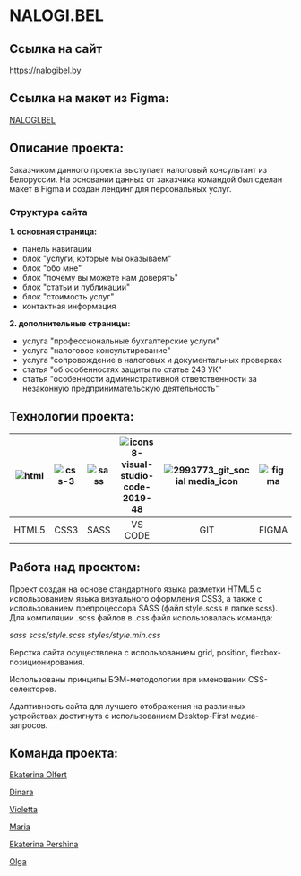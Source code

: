 # NALOGI.BEL

## Ссылка на сайт
https://nalogibel.by

## Ссылка на макет из Figma:
[NALOGI.BEL](https://www.figma.com/file/2b6GRTG5pv3smksv2xq5SY/Project-2?node-id=97-10&t=Q49uVXqhwhgGJdh5-0)


## Описание проекта:
Заказчиком данного проекта выступает налоговый консультант из Белоруссии. 
На основании данных от заказчика командой был сделан макет в Figma и создан лендинг для персональных услуг.

### Структура сайта

**1. основная страница:**
- панель навигации
- блок "услуги, которые мы оказываем"
- блок "обо мне"
- блок "почему вы можете нам доверять"
- блок "статьи и публикации"
- блок "стоимость услуг"
- контактная информация

**2. дополнительные страницы:**
- услуга "профессиональные бухгалтерские услуги"
- услуга "налоговое консультирование"
- услуга "сопровождение в налоговых и документальных проверках
- статья "об особенностях защиты по статье 243 УК"
- статья "особенности административной ответственности за незаконную предпринимательскую деятельность"


## Технологии проекта:
| ![html](https://user-images.githubusercontent.com/123363375/230733009-16fbbd2e-b9f7-4f72-90fc-6f85f333051d.png) | ![css-3](https://user-images.githubusercontent.com/123363375/230733015-cafe89a6-2e78-4dd3-ace9-5b7cba409da1.png) | ![sass](https://user-images.githubusercontent.com/123363375/230733021-c639ed29-9f4c-4e75-b274-f16109f88aac.png) | ![icons8-visual-studio-code-2019-48](https://user-images.githubusercontent.com/123363375/232511421-8f529cc3-a1c9-4128-9674-b98a111eacc8.png) | ![2993773_git_social media_icon](https://user-images.githubusercontent.com/123363375/232524860-b8b6c7c1-a3ab-4673-9818-5b026df40a08.png) | ![figma](https://user-images.githubusercontent.com/123363375/232512013-6a946f24-d554-4005-baf1-f8d6032d944c.png) |
|:---------:|:---------:|:---------:|:---------:|:---------:|:---------:|
| HTML5 | CSS3 | SASS | VS CODE | GIT | FIGMA


## Работа над проектом:
Проект создан на основе стандартного языка разметки HTML5 с использованием языка визуального оформления CSS3, а также с использованием препроцессора SASS (файл style.scss в папке scss). Для компиляции .scss файлов в .css файл использовалась команда:

*sass scss/style.scss styles/style.min.css*

Верстка сайта осуществлена с использованием grid, position, flexbox-позиционирования.

Использованы принципы БЭМ-методологии при именовании CSS-селекторов.

Адаптивность сайта для лучшего отображения на различных устройствах достигнута с использованием Desktop-First медиа-запросов.

## Команда проекта:
[Ekaterina Olfert](https://github.com/olfeeka)

[Dinara](https://github.com/di1ib)

[Violetta](https://github.com/traviare)

[Maria](https://github.com/strelnkv)

[Ekaterina Pershina](https://github.com/perkatya)

[Olga](https://github.com/o-kova)

